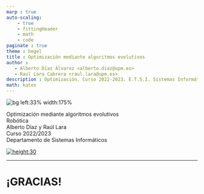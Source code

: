 ```yaml
---
marp : true
auto-scaling:
    - true
    - fittingHeader
    - math
    - code
paginate : true
theme : hegel
title : Optimización mediante algoritmos evolutivos
author :
   - Alberto Díaz Álvarez <alberto.diaz@upm.es>
   - Raul Lara Cabrera <raul.lara@upm.es>
description : Optimización. Curso 2022-2023. E.T.S.I. Sistemas Informáticos (UPM)
math: katex
---
```


<!-- _class: titlepage -->
![bg left:33% width:175%](https://upload.wikimedia.org/wikipedia/commons/5/58/Evolutionary_algorithm.svg)

<div class="title">Optimización mediante algoritmos evolutivos</div>
<div class="subtitle">Robótica</div>
<div class="author">Alberto Díaz y Raúl Lara</div>
<div class="date">Curso 2022/2023</div>
<div class="organization">Departamento de Sistemas Informáticos</div>

[![height:30](https://img.shields.io/badge/License-CC%20BY--NC--SA%204.0-informational.svg)](https://creativecommons.org/licenses/by-nc-sa/4.0/)

---

# ¡GRACIAS!<!--_class: transition-->
